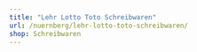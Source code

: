 ```yaml
---
title: "Lehr Lotto Toto Schreibwaren"
url: /nuernberg/lehr-lotto-toto-schreibwaren/
shop: Schreibwaren
---
```

